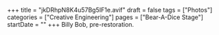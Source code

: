+++
title = "jkDRhpN8K4u57Bg5IF1e.avif"
draft = false
tags = ["Photos"]
categories = ["Creative Engineering"]
pages = ["Bear-A-Dice Stage"]
startDate = ""
+++
Billy Bob, pre-restoration.
